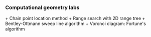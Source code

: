 <h3>Computational geometry labs</h3>
+ Chain point location method
+ Range search with 2D range tree
+ Bentley-Ottmann sweep line algorithm
+ Voronoi diagram: Fortune's algorithm